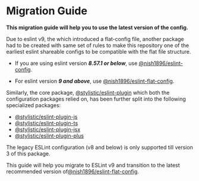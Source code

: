 # Migration Guide

**This migration guide will help you to use the latest version of the config.** 

Due to eslint v9, the which introduced a flat-config file, another package had to be created with same set of rules to make this repository one of the earliest eslint shareable configs to be compatible with the flat file structure.

- If you are using eslint version ***8.57.1 or below***, use [@nish1896/eslint-config](https://www.npmjs.com/package/@nish1896/eslint-config). 

- For eslint version ***9 and above***, use [@nish1896/eslint-flat-config](https://www.npmjs.com/package/@nish1896/eslint-flat-config).

Similarly, the core package, [@stylistic/eslint-plugin](https://www.npmjs.com/package/@stylistic/eslint-plugin) which both the configuration packages relied on, has been further split into the following specialized packages:

- [@stylistic/eslint-plugin-js](https://eslint.style/packages/js)
- [@stylistic/eslint-plugin-ts](https://eslint.style/packages/ts)
- [@stylistic/eslint-plugin-jsx](https://eslint.style/packages/jsx)
- [@stylistic/eslint-plugin-plus](https://eslint.style/packages/plus)

The legacy ESLint configuration (v8 and below) is only supported till version 3 of this package.

This guide will help you migrate to ESLint v9 and transition to the latest recommended version of[@nish1896/eslint-flat-config](https://www.npmjs.com/package/@nish1896/eslint-flat-config).
